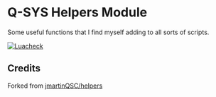 # Q-SYS Helpers Module

Some useful functions that I find myself adding to all sorts of scripts.

[![Luacheck](https://github.com/scsole/q-sys-module-helpers/actions/workflows/luacheck.yml/badge.svg)](https://github.com/scsole/q-sys-module-helpers/actions/workflows/luacheck.yml)

## Credits

Forked from [jmartinQSC/helpers](https://bitbucket.org/jmartinQSC/helpers/)
